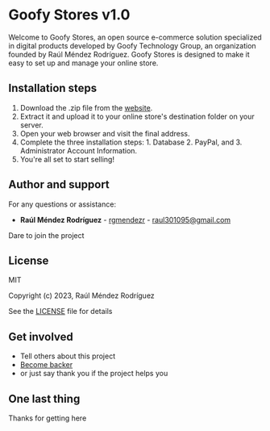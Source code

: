 # Goofy Stores v1.0

Welcome to Goofy Stores, an open source e-commerce solution specialized in digital products developed by Goofy Technology Group, an organization founded by Raúl Méndez Rodríguez. Goofy Stores is designed to make it easy to set up and manage your online store.


## Installation steps

1. Download the .zip file from the [website](https://goofy.dog).
2. Extract it and upload it to your online store's destination folder on your server.
3. Open your web browser and visit the final address.
4. Complete the three installation steps: 1. Database 2. PayPal, and 3. Administrator Account Information.
5. You're all set to start selling!


## Author and support

For any questions or assistance:

* **Raúl Méndez Rodríguez** - [rgmendezr](https://github.com/rgmendezr) - raul301095@gmail.com

Dare to join the project


## License

MIT

Copyright (c) 2023, Raúl Méndez Rodríguez

See the [LICENSE](LICENSE) file for details

## Get involved

* Tell others about this project
* [Become backer](https://github.com/sponsors/rgmendezr)
* or just say thank you if the project helps you

## One last thing

Thanks for getting here
 
